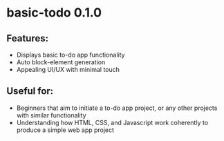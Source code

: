 # basic-todo 0.1.0

## Features:

- Displays basic to-do app functionality
- Auto block-element generation
- Appealing UI/UX with minimal touch

## Useful for:

- Beginners that aim to initiate a to-do app project, or any other projects with similar functionality
- Understanding how HTML, CSS, and Javascript work coherently to produce a simple web app project
